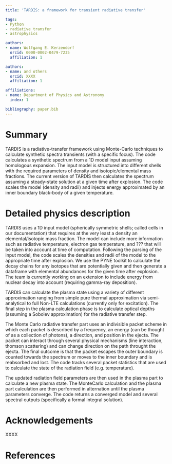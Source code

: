 ```yaml
---
title: 'TARDIS: a framework for transient radiative transfer'

tags:
- Python
- radiative transfer
- astrophysics

authors:
- name: Wolfgang E. Kerzendorf
  orcid: 0000-0002-0479-7235
  affiliation: 1

authors:
- name: and others
  orcid: XXXX
  affiliation: 1

affiliations:
- name: Department of Physics and Astronomy
  index: 1

bibliography: paper.bib
---
```


# Summary

TARDIS is a radiative-transfer framework using Monte-Carlo techniques to calculate synthetic spectra transients (with a specific focus). The code calculates a synthetic spectrum from a 1D model input assuming homologous expansion. The input model is structured into different shells with the required parameters of density and isotopic/elemental mass fractions. The current version of TARDIS then calculates the spectrum assuming a steady-state solution at a given time after explosion. The code scales the model (density and radii) and injects energy approximated by an inner boundary black-body of a given temperature.


# Detailed physics description

TARDIS uses a 1D input model (spherically symmetric shells; called cells in our documentation) that requires at the very least a density an elemental/isotopic mass fraction. The model can include more information such as radiative temperature, electron gas temperature, and ??? that will be taken into account at time of computation. Following the parsing of the input model, the code scales the densities and radii of the model to the appropriate time after explosion. We use the PYNE toolkit to calculate the decay chains for any isotopes that are potentially given and then generate a dataframe with elemental abundances for the given time after explosion. The team is currently working on an extension to include energy from nuclear decay into account (requiring gamma-ray deposition). 

TARDIS can calculate the plasma state using a variety of different approximation ranging from simple pure thermal approximation via semi-analytical to full Non-LTE calculations (currently only for excitation). The final step in the plasma calculation phase is to calculate optical depths (assuming a Sobolev approximation) for the radiative transfer step.

The Monte Carlo radiative transfer part uses an indivisible packet scheme in which each packet is described by a frequency, an energy (can be thought of as a collection of photons), a direction, and position in the ejecta. The packet can interact through several physical mechanisms (line interaction, thomson scattering) and can change direction on the path throught the ejecta. The final outcome is that the packet escapes the outer boundary is counted towards the spectrum or moves to the inner boundary and is reabsorbed and lost. The code tracks several packet statistics that are used to calculate the state of the radiation field (e.g. temperature).  

The updated radiation field parameters are then used in the plasma part to calculate a new plasma state. The MonteCarlo calculation and the plasma part calculation are then performed in alternation until the plasma parameters converge. The code returns a converged model and several spectral outputs (specifically a formal integral solution).



# Acknowledgements

XXXX

# References
